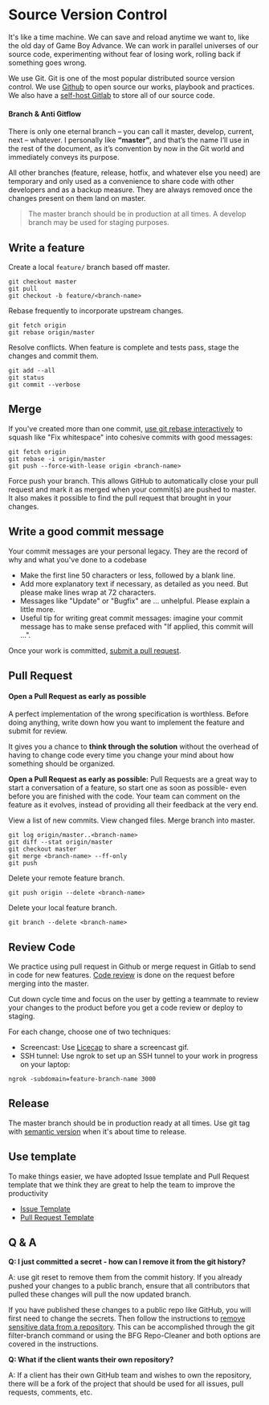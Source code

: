 # Source Version Control

It's like a time machine. We can save and reload anytime we want to, like the old day of Game Boy Advance. We can work in parallel universes of our source code, experimenting without fear of losing work, rolling back if something goes wrong.

We use Git. Git is one of the most popular distributed source version control. We use [Github](github.com/dwarvesf/) to open source our works, playbook and practices. We also have a [self-host Gitlab](git.d.foundation) to store all of our source code.

#### Branch & Anti Gitflow

There is only one eternal branch – you can call it master, develop, current, next – whatever. I personally like **“master”**, and that’s the name I’ll use in the rest of the document, as it’s convention by now in the Git world and immediately conveys its purpose.

All other branches (feature, release, hotfix, and whatever else you need) are temporary and only used as a convenience to share code with other developers and as a backup measure. They are always removed once the changes present on them land on master.

> The master branch should be in production at all times. A develop branch may be used for staging purposes.

## Write a feature

Create a local `feature/` branch based off master.

```
git checkout master
git pull
git checkout -b feature/<branch-name>
```

Rebase frequently to incorporate upstream changes.

```
git fetch origin
git rebase origin/master
```

Resolve conflicts. When feature is complete and tests pass, stage the changes and commit them.

```
git add --all
git status
git commit --verbose
```

## Merge

If you've created more than one commit, [use git rebase interactively](https://help.github.com/articles/about-git-rebase/) to squash like "Fix whitespace" into cohesive commits with good messages:

```
git fetch origin
git rebase -i origin/master
git push --force-with-lease origin <branch-name>
```

Force push your branch. This allows GitHub to automatically close your pull request and mark it as merged when your commit(s) are pushed to master. It also makes it possible to find the pull request that brought in your changes.

## Write a good commit message

Your commit messages are your personal legacy. They are the record of why and what you've done to a codebase

- Make the first line 50 characters or less, followed by a blank line.
- Add more explanatory text if necessary, as detailed as you need. But please make lines wrap at 72 characters.
- Messages like "Update" or "Bugfix" are ... unhelpful. Please explain a little more.
- Useful tip for writing great commit messages: imagine your commit message has to make sense prefaced with "If applied, this commit will ...".

Once your work is committed, [submit a pull request](#wip-pull-request).

## Pull Request

#### Open a Pull Request as early as possible

A perfect implementation of the wrong specification is worthless. Before doing anything, write down how you want to implement the feature and submit for review.

It gives you a chance to **think through the solution** without the overhead of having to change code every time you change your mind about how something should be organized.

**Open a Pull Request as early as possible:** Pull Requests are a great way to start a conversation of a feature, so start one as soon as possible- even before you are finished with the code. Your team can comment on the feature as it evolves, instead of providing all their feedback at the very end.

View a list of new commits. View changed files. Merge branch into master.

```
git log origin/master..<branch-name>
git diff --stat origin/master
git checkout master
git merge <branch-name> --ff-only
git push
```

Delete your remote feature branch.

```
git push origin --delete <branch-name>
```

Delete your local feature branch.
```
git branch --delete <branch-name>
```

## Review Code

We practice using pull request in Github or merge request in Gitlab to send in code for new features. [Code review](/engineering/code-review.md) is done on the request before merging into the master.

Cut down cycle time and focus on the user by getting a teammate to review your changes to the product before you get a code review or deploy to staging.

For each change, choose one of two techniques:

- Screencast: Use [Licecap](http://www.cockos.com/licecap/) to share a screencast gif.
- SSH tunnel: Use ngrok to set up an SSH tunnel to your work in progress on your laptop:
```
ngrok -subdomain=feature-branch-name 3000
```

## Release

The master branch should be in production ready at all times. Use git tag with [semantic version](/engineering/versioning.md) when it's about time to release.

## Use template

To make things easier, we have adopted Issue template and Pull Request template that we think they are great to help the team to improve the productivity

- [Issue Template](https://github.com/dwarvesf/.github/blob/master/ISSUE_TEMPLATE.md)
- [Pull Request Template](https://github.com/dwarvesf/.github/blob/master/PULL_REQUEST_TEMPLATE.md)

## Q & A

**Q: I just committed a secret - how can I remove it from the git history?**

A: use git reset to remove them from the commit history. If you already pushed your changes to a public branch, ensure that all contributors that pulled these changes will pull the now updated branch.

If you have published these changes to a public repo like GitHub, you will first need to change the secrets. Then follow the instructions to [remove sensitive data from a repository](https://help.github.com/en/articles/removing-sensitive-data-from-a-repository). This can be accomplished through the git filter-branch command or using the BFG Repo-Cleaner and both options are covered in the instructions.

**Q: What if the client wants their own repository?**

A: If a client has their own GitHub team and wishes to own the repository, there will be a fork of the project that should be used for all issues, pull requests, comments, etc.
